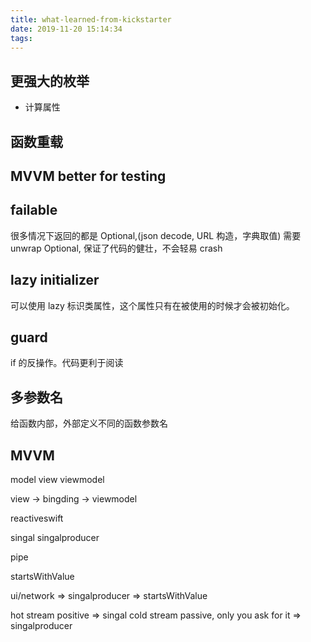 ```yaml
---
title: what-learned-from-kickstarter
date: 2019-11-20 15:14:34
tags:
---
```


## 更强大的枚举

- 计算属性

## 函数重载


## MVVM better for testing


## failable
很多情况下返回的都是 Optional,(json decode, URL 构造，字典取值) 需要 unwrap Optional, 保证了代码的健壮，不会轻易 crash

## lazy initializer
可以使用 lazy 标识类属性，这个属性只有在被使用的时候才会被初始化。

## guard
if 的反操作。代码更利于阅读

## 多参数名
给函数内部，外部定义不同的函数参数名

## MVVM

model view viewmodel

view -> bingding -> viewmodel

reactiveswift

singal
singalproducer

pipe

startsWithValue

ui/network => singalproducer => startsWithValue

hot stream   positive => singal
cold stream  passive, only you ask for it  => singalproducer